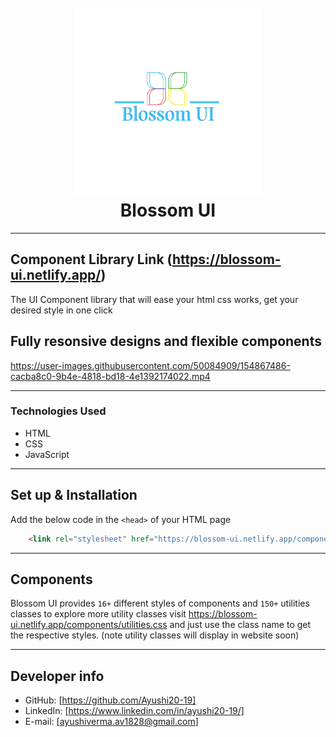 <h1 align="center">
  <br />
  <a href="https://blossom-ui.netlify.app/"><img src="https://github.com/Ayushi20-19/BlossomUI/blob/dev/assets/logo.png" width="300" ></a>
  <br />
  Blossom UI
  <br />
</h1>
<hr/>

## Component Library Link (https://blossom-ui.netlify.app/)

The UI Component library that will ease your html css
works, get your desired style in one click

## Fully resonsive designs and flexible components
https://user-images.githubusercontent.com/50084909/154867486-cacba8c0-9b4e-4818-bd18-4e1392174022.mp4


---
### Technologies Used

- HTML
- CSS
- JavaScript

---

## Set up & Installation

Add the below code in the `<head>` of your HTML page

```html
    <link rel="stylesheet" href="https://blossom-ui.netlify.app/components/styles.css">
```

---

## Components

Blossom UI provides ``16+`` different styles of components and ``150+`` utilities classes to explore more utility classes visit https://blossom-ui.netlify.app/components/utilities.css and just use the class name to get the respective styles. (note utility classes will display in website soon)

---

## Developer info

- GitHub: [https://github.com/Ayushi20-19]
- LinkedIn: [https://www.linkedin.com/in/ayushi20-19/]
- E-mail: [ayushiverma.av1828@gmail.com]
